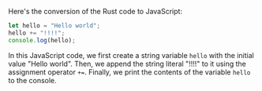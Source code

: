  Here's the conversion of the Rust code to JavaScript:

```javascript
let hello = "Hello world";
hello += "!!!!";
console.log(hello);
```

In this JavaScript code, we first create a string variable `hello` with the initial value "Hello world". Then, we append the string literal "!!!!" to it using the assignment operator `+=`. Finally, we print the contents of the variable `hello` to the console.
